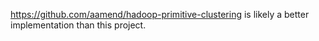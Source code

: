 https://github.com/aamend/hadoop-primitive-clustering is likely a better implementation than this project.
